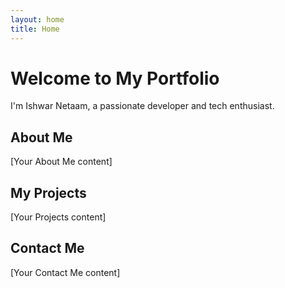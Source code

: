 ```yaml
---
layout: home
title: Home
---
```


<div class="hero-section">
  <h1>Welcome to My Portfolio</h1>
  <p>I'm Ishwar Netaam, a passionate developer and tech enthusiast.</p>
</div>

<div class="section--about">
  <h2>About Me</h2>
  <p>[Your About Me content]</p>
</div>

<div class="section--projects">
  <h2>My Projects</h2>
  <p>[Your Projects content]</p>
</div>

<div class="section--contact">
  <h2>Contact Me</h2>
  <p>[Your Contact Me content]</p>
</div>
